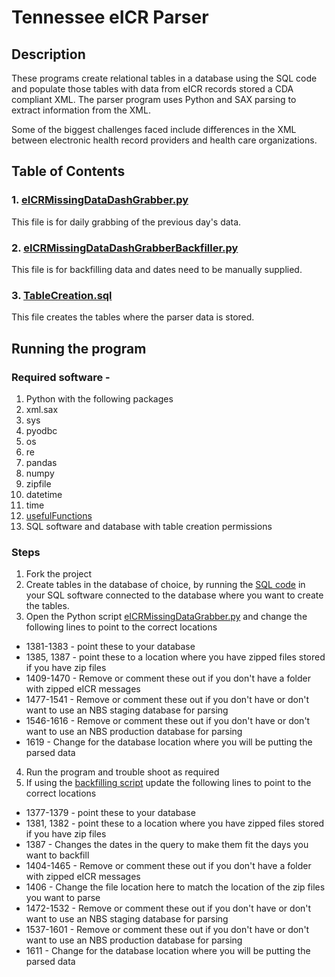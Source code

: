 # Tennessee eICR Parser

## Description
These programs create relational tables in a database using the SQL code and populate those tables with data from eICR records stored a CDA compliant XML. The parser program uses Python and SAX parsing to extract information from the XML.

Some of the biggest challenges faced include differences in the XML between electronic health record providers and health care organizations.

## Table of Contents
### 1. [eICRMissingDataDashGrabber.py](python/eICRMissingDataDashGrabber.py)
This file is for daily grabbing of the previous day's data.

### 2. [eICRMissingDataDashGrabberBackfiller.py](python/eICRMissingDataDashGrabberBackfiller.py)
This file is for backfilling data and dates need to be manually supplied.

### 3. [TableCreation.sql](SQL/TableCreation.sql)
This file creates the tables where the parser data is stored.

## Running the program
### Required software -
1. Python with the following packages
  1. xml.sax
  2. sys
  3. pyodbc
  4. os
  5. re
  6. pandas
  7. numpy
  8. zipfile
  9. datetime
  10. time
  11. [usefulFunctions](python/usefulFunctions)
2. SQL software and database with table creation permissions

### Steps
1. Fork the project
2. Create tables in the database of choice, by running the [SQL code](SQL/TableCreation.sql) in your SQL software connected to the database where you want to create the tables.
3. Open the Python script [eICRMissingDataGrabber.py](python/eICRMissingDataGrabber.py) and change the following lines to point to the correct locations
  * 1381-1383 - point these to your database
  * 1385, 1387 - point these to a location where you have zipped files stored if you have zip files
  * 1409-1470 - Remove or comment these out if you don't have a folder with zipped eICR messages
  * 1477-1541 - Remove or comment these out if you don't have or don't want to use an NBS staging database for parsing
  * 1546-1616 - Remove or comment these out if you don't have or don't want to use an NBS production database for parsing
  * 1619 - Change for the database location where you will be putting the parsed data
4. Run the program and trouble shoot as required
5. If using the [backfilling script](python/eICRMissingDataGrabberBackfiller.py) update the following lines to point to the correct locations
  * 1377-1379 - point these to your database
  * 1381, 1382 - point these to a location where you have zipped files stored if you have zip files
  * 1387 - Changes the dates in the query to make them fit the days you want to backfill
  * 1404-1465 - Remove or comment these out if you don't have a folder with zipped eICR messages
  * 1406 - Change the file location here to match the location of the zip files you want to parse
  * 1472-1532 - Remove or comment these out if you don't have or don't want to use an NBS staging database for parsing
  * 1537-1601 - Remove or comment these out if you don't have or don't want to use an NBS production database for parsing
  * 1611 - Change for the database location where you will be putting the parsed data




